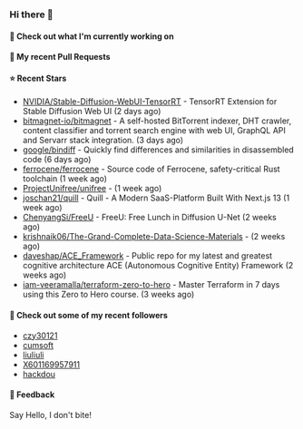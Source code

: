 ### Hi there 👋

#### 👷 Check out what I'm currently working on

#### 🔨 My recent Pull Requests


#### ⭐ Recent Stars

- [NVIDIA/Stable-Diffusion-WebUI-TensorRT](https://github.com/NVIDIA/Stable-Diffusion-WebUI-TensorRT) - TensorRT Extension for Stable Diffusion Web UI (2 days ago)
- [bitmagnet-io/bitmagnet](https://github.com/bitmagnet-io/bitmagnet) - A self-hosted BitTorrent indexer, DHT crawler, content classifier and torrent search engine with web UI, GraphQL API and Servarr stack integration. (3 days ago)
- [google/bindiff](https://github.com/google/bindiff) - Quickly find differences and similarities in disassembled code (6 days ago)
- [ferrocene/ferrocene](https://github.com/ferrocene/ferrocene) - Source code of Ferrocene, safety-critical Rust toolchain (1 week ago)
- [ProjectUnifree/unifree](https://github.com/ProjectUnifree/unifree) -  (1 week ago)
- [joschan21/quill](https://github.com/joschan21/quill) - Quill - A Modern SaaS-Platform Built With Next.js 13 (1 week ago)
- [ChenyangSi/FreeU](https://github.com/ChenyangSi/FreeU) - FreeU: Free Lunch in Diffusion U-Net (2 weeks ago)
- [krishnaik06/The-Grand-Complete-Data-Science-Materials](https://github.com/krishnaik06/The-Grand-Complete-Data-Science-Materials) -  (2 weeks ago)
- [daveshap/ACE_Framework](https://github.com/daveshap/ACE_Framework) - Public repo for my latest and greatest cognitive architecture ACE (Autonomous Cognitive Entity) Framework (2 weeks ago)
- [iam-veeramalla/terraform-zero-to-hero](https://github.com/iam-veeramalla/terraform-zero-to-hero) - Master Terraform in 7 days using this Zero to Hero course. (3 weeks ago)

#### 👯 Check out some of my recent followers

- [czy30121](https://github.com/czy30121)
- [cumsoft](https://github.com/cumsoft)
- [liuliuli](https://github.com/liuliuli)
- [X601169957911](https://github.com/X601169957911)
- [hackdou](https://github.com/hackdou)

#### 💬 Feedback

Say Hello, I don't bite!